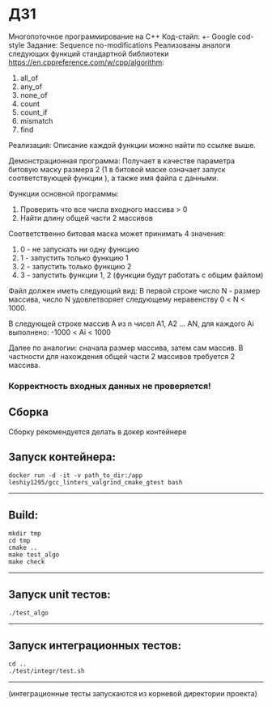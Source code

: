 ДЗ1
==============================

Многопоточное программирование на С++
Код-стайл: +- Google cod-style
Задание: Sequence no-modifications
Реализованы аналоги следующих функций стандартной библиотеки https://en.cppreference.com/w/cpp/algorithm:
1) all_of
2) any_of
3) none_of
4) count
5) count_if
6) mismatch
7) find

Реализация:
Описание каждой функции можно найти по ссылке выше.

Демонстрационная программа:
Получает в качестве параметра битовую маску размера 2
(1 в битовой маске означает запуск соответствующей функции ), 
а также имя файла с данными.


Функции основной программы:
1. Проверить что все числа входного массива > 0
2. Найти длину общей части 2 массивов

Соответственно битовая маска может принимать 4 значения:
1. 0 - не запускать ни одну функцию
2. 1 - запустить только функцию 1
3. 2 - запустить только функцию 2
4. 3 - запустить функции 1, 2 (функции будут работать с общим файлом)

Файл должен иметь следующий вид:
В первой строке число N - размер массива, число N удовлетворяет следующему неравенству 0 < N < 1000.

В следующей строке массив A из n чисел A1, A2 ... AN, для каждого Ai выполнено: -1000 < Ai < 1000

Далее по аналогии: сначала размер массива, затем сам массив.
В частности для нахождения общей части 2 массивов требуется 2 массива.

### Корректность входных данных не проверяется!


## Сборка
Сборку рекомендуется делать в докер контейнере

Запуск контейнера:
------------
    docker run -d -it -v path_to_dir:/app leshiy1295/gcc_linters_valgrind_cmake_gtest bash
------------

Build:
------------
    mkdir tmp
    cd tmp
    cmake ..
    make test_algo
    make check
------------


Запуск unit тестов:
------------
    ./test_algo
------------

Запуск интеграционных тестов:
------------
    cd ..
    ./test/integr/test.sh
------------
(интеграционные тесты запускаются из корневой директории проекта)